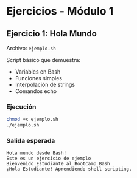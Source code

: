 # Ejercicios - Módulo 1

## Ejercicio 1: Hola Mundo

Archivo: `ejemplo.sh`

Script básico que demuestra:

- Variables en Bash
- Funciones simples
- Interpolación de strings
- Comandos echo

### Ejecución

```bash
chmod +x ejemplo.sh
./ejemplo.sh
```

### Salida esperada

```
Hola mundo desde Bash!
Este es un ejercicio de ejemplo
Bienvenido Estudiante al Bootcamp Bash
¡Hola Estudiante! Aprendiendo shell scripting.
```
